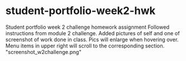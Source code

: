 # student-portfolio-week2-hwk
Student portfolio week 2 challenge homework assignment
Followed instructions from module 2 challenge.
Added pictures of self and one of screenshot of work done in class.
Pics will enlarge when hovering over.
Menu items in upper right will scroll to the corresponding section.
"screenshot_w2challenge.png"

